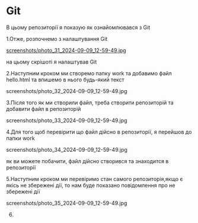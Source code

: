 # Git
В цьому репозиторії я показую як ознайомлювався з Git

1.Отже, розпочнемо з налаштування Git

[screenshots/photo_31_2024-09-09_12-59-49.jpg](https://github.com/T1mber-W0lf/Git/blob/main/screenshots/photo_31_2024-09-09_12-59-49.jpg)

на цьому скрішоті я налаштував Git 

2.Наступним кроком ми створемо папку work та добавимо файл hello.html та впишемо в нього будь-який текст

screenshots/photo_32_2024-09-09_12-59-49.jpg

3.Після того як ми створили файл, треба створити репозиторій та добавити файл в репозиторій

screenshots/photo_33_2024-09-09_12-59-49.jpg

4.Для того щоб перевірити що файл дійсно в репозиторії, я перейшов до папки work

screenshots/photo_34_2024-09-09_12-59-49.jpg

як ви можете побачити, файл дійсно створився та знаходится в репозиторії

5.Наступним кроком ми перевіримо стан самого репозиторія,якщо є якісь не збережені дії, то нам буде показано повідомлення про не збережені дії

screenshots/photo_35_2024-09-09_12-59-49.jpg

6.
